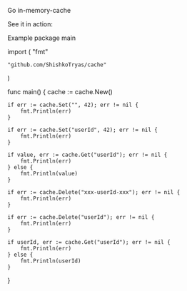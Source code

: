 Go in-memory-cache

See it in action:

Example
package main

import (
	"fmt"

	"github.com/ShishkoTryas/cache"
)

func main() {
	cache := cache.New()

	if err := cache.Set("", 42); err != nil {
		fmt.Println(err)
	}

	if err := cache.Set("userId", 42); err != nil {
		fmt.Println(err)
	}

	if value, err := cache.Get("userId"); err != nil {
		fmt.Println(err)
	} else {
		fmt.Println(value)
	}

	if err := cache.Delete("xxx-userId-xxx"); err != nil {
		fmt.Println(err)
	}

	if err := cache.Delete("userId"); err != nil {
		fmt.Println(err)
	}

	if userId, err := cache.Get("userId"); err != nil {
		fmt.Println(err)
	} else {
		fmt.Println(userId)
	}

}
